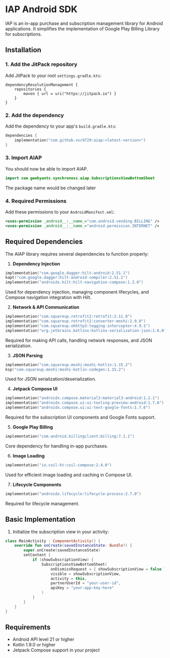 # **IAP Android SDK**
IAP is an in-app purchase and subscription management library for Android applications. It simplifies the implementation of Google Play Billing Library for subscriptions.

## **Installation**

### **1. Add the JitPack repository**

Add JitPack to your root `settings.gradle.kts`:

```
dependencyResolutionManagement {
    repositories {
        maven { url = uri("https://jitpack.io") }
    }
}
```

### **2. Add the dependency**

Add the dependency to your app's `build.gradle.kts`:

```kotlin
dependencies {
    implementation("com.github.vsc9729:aiap:<latest-version>")
}
```

### **3. Import AIAP**

You should now be able to import AIAP. 
```kotlin
import com.geekyants.synchronoss.aiap.SubscriptionsViewBottomSheet
```

The package name would be changed later

### **4. Required Permissions**

Add these permissions to your `AndroidManifest.xml`:

```xml
<uses-permission _android__:__name_="com.android.vending.BILLING" />
<uses-permission _android__:__name_="android.permission.INTERNET" />
```

## **Required Dependencies**

The AIAP library requires several dependencies to function properly:

1. ********Dependency Injection********
```kotlin
implementation("com.google.dagger:hilt-android:2.51.1")
kapt("com.google.dagger:hilt-android-compiler:2.51.1")
implementation("androidx.hilt:hilt-navigation-compose:1.2.0")
```
Used for dependency injection, managing component lifecycles, and Compose navigation integration with Hilt.

2. ********Network & API Communication********
```kotlin
implementation("com.squareup.retrofit2:retrofit:2.11.0")
implementation("com.squareup.retrofit2:converter-moshi:2.9.0")
implementation("com.squareup.okhttp3:logging-interceptor:4.9.1")
implementation("org.jetbrains.kotlinx:kotlinx-serialization-json:1.6.0")
```
Required for making API calls, handling network responses, and JSON serialization.

3. ********JSON Parsing********
```kotlin
implementation("com.squareup.moshi:moshi-kotlin:1.15.2")
ksp("com.squareup.moshi:moshi-kotlin-codegen:1.15.2")
```
Used for JSON serialization/deserialization.

4. ********Jetpack Compose UI********
```kotlin
implementation("androidx.compose.material3:material3-android:1.2.1")
implementation("androidx.compose.ui:ui-tooling-preview-android:1.7.6")
implementation("androidx.compose.ui:ui-text-google-fonts:1.7.6")
```
Required for the subscription UI components and Google Fonts support.

5. ********Google Play Billing********
```kotlin
implementation("com.android.billingclient:billing:7.1.1")
```
Core dependency for handling in-app purchases.

6. ********Image Loading********
```kotlin
implementation("io.coil-kt:coil-compose:2.4.0")
```
Used for efficient image loading and caching in Compose UI.

7. ********Lifecycle Components********
```kotlin
implementation("androidx.lifecycle:lifecycle-process:2.7.0")
```
Required for lifecycle management.

## **Basic Implementation**

1. Initialize the subscription view in your activity:

```kotlin
class MainActivity : ComponentActivity() {
    override fun onCreate(savedInstanceState: Bundle?) {
        super.onCreate(savedInstanceState)
        setContent {
            if (showSubscriptionView) {
                SubscriptionsViewBottomSheet(
                    onDismissRequest = { showSubscriptionView = false },
                    visible = showSubscriptionView,
                    activity = this,
                    partnerUserId = "your-user-id",
                    apiKey = "your-app-key-here"
                )
            }
        }
    }
}
```



## **Requirements**

- Android API level 21 or higher
- Kotlin 1.9.0 or higher
- Jetpack Compose support in your project